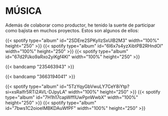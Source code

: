 # MÚSICA

Además de colaborar como productor, he tenido la suerte de participar como bajista en muchos proyectos. Estos son algunos de ellos:


 
{{< spotify type="album" id="2SDEre2SPKylIzSxUlB2M3" width="100%" height="250" >}}
{{< spotify type="album" id="6I6x7s4yzXibtPB2RHndOl" width="100%" height="250" >}}
{{< spotify type="album" id="67d2PJko9aRxo2yiKgf4Kl" width="100%" height="250" >}}

{{< bandcamp "235463943" >}}

{{< bandcamp "3663194041" >}}

{{< spotify type="album" id="5TzYqyGbVwuLY7CeY8iYtp?si=xsRaIfr5RTi2AVL-DJpyLA" width="100%" height="250" >}}
{{< spotify type="album" id="7H1h17capWfflUwPpnWwbX" width="100%" height="250" >}}
{{< spotify type="album" id="7bws1C2oioeIMBKDAuWfPF" width="100%" height="250" >}}




